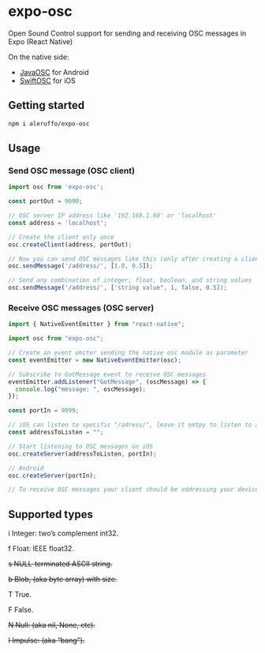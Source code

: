 # expo-osc

Open Sound Control support for sending and receiving OSC messages in Expo (React Native)

On the native side:

- [JavaOSC](https://github.com/hoijui/JavaOSC/) for Android
- [SwiftOSC](https://github.com/ExistentialAudio/SwiftOSC) for iOS

## Getting started

```sh
npm i aleruffo/expo-osc
```

## Usage

### Send OSC message (OSC client)

```javascript
import osc from 'expo-osc';

const portOut = 9090;

// OSC server IP address like '192.168.1.80' or 'localhost'
const address = 'localhost';

// Create the client only once
osc.createClient(address, portOut);

// Now you can send OSC messages like this (only after creating a client)
osc.sendMessage('/address/', [1.0, 0.5]);

// Send any combination of integer, float, boolean, and string values
osc.sendMessage('/address/', ['string value", 1, false, 0.5]);
```

### Receive OSC messages (OSC server)

```javascript
import { NativeEventEmitter } from "react-native";

import osc from "expo-osc";

// Create an event emiter sending the native osc module as parameter
const eventEmitter = new NativeEventEmitter(osc);

// Subscribe to GotMessage event to receive OSC messages
eventEmitter.addListener("GotMessage", (oscMessage) => {
  console.log("message: ", oscMessage);
});

const portIn = 9999;

// iOS can listen to specific "/adress/", leave it emtpy to listen to all
const addressToListen = "";

// Start listening to OSC messages on iOS
osc.createServer(addressToListen, portIn);

// Android
osc.createServer(portIn);

// To receive OSC messages your client should be addressing your device IP address
```

## Supported types

i Integer: two’s complement int32.

f Float: IEEE float32.

~~s NULL-terminated ASCII string.~~

~~b Blob, (aka byte array) with size.~~

T True.

F False.

~~N Null: (aka nil, None, etc).~~

~~I Impulse: (aka “bang”).~~
